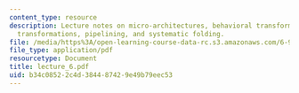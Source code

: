 ```yaml
---
content_type: resource
description: Lecture notes on micro-architectures, behavioral transformations, algebraic
  transformations, pipelining, and systematic folding.
file: /media/https%3A/open-learning-course-data-rc.s3.amazonaws.com/6-973-communication-system-design-spring-2006/b34c08522c4d384487429e49b79eec53_lecture_6.pdf
file_type: application/pdf
resourcetype: Document
title: lecture_6.pdf
uid: b34c0852-2c4d-3844-8742-9e49b79eec53
---
```


